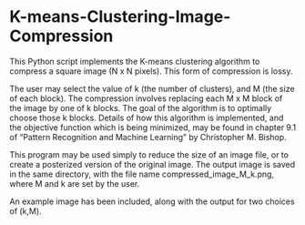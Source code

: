 # K-means-Clustering-Image-Compression
This Python script implements the K-means clustering algorithm to compress a square image (N x N pixels). This form of compression is lossy.

The user may select the value of k (the number of clusters), and M (the size of each block). The compression involves replacing each M x M block of the image by one of k blocks. The goal of the algorithm is to optimally choose those k blocks. Details of how this algorithm is implemented, and the objective function which is being minimized, may be found in chapter 9.1 of “Pattern Recognition and Machine Learning” by Christopher M. Bishop.

This program may be used simply to reduce the size of an image file, or to create a posterized version of the original image.
The output image is saved in the same directory, with the file name compressed_image_M_k.png, where M and k are set by the user. 

An example image has been included, along with the output for two choices of (k,M).

